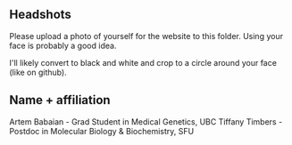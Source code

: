 ## Headshots

Please upload a photo of yourself for the website to this folder.
Using your face is probably a good idea.

I'll likely convert to black and white and crop to a circle around your face (like on github).

## Name + affiliation

Artem Babaian - Grad Student in Medical Genetics, UBC
Tiffany Timbers - Postdoc in Molecular Biology & Biochemistry, SFU
